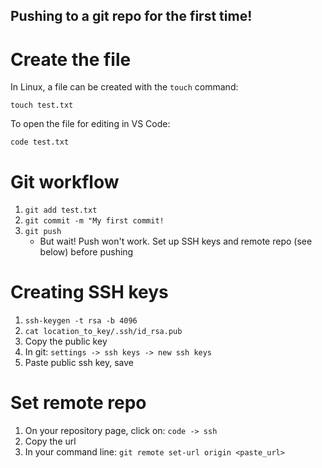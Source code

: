 ## Pushing to a git repo for the first time!

# Create the file

In Linux, a file can be created with the `touch` command:

`touch test.txt`

To open the file for editing in VS Code:

`code test.txt`

# Git workflow

1. `git add test.txt`
2. `git commit -m "My first commit!`
3. `git push`
    - But wait! Push won't work. Set up SSH keys and remote repo (see below) before pushing

# Creating SSH keys

1. `ssh-keygen -t rsa -b 4096`
2. `cat location_to_key/.ssh/id_rsa.pub`
3. Copy the public key
4. In git: `settings -> ssh keys -> new ssh keys`
5. Paste public ssh key, save

# Set remote repo

1. On your repository page, click on: `code -> ssh`
2. Copy the url
3. In your command line: `git remote set-url origin <paste_url>`


